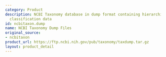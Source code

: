 ```yaml
---
category: Product
description: NCBI Taxonomy database in dump format containing hierarchical taxonomic
  classification data
id: ncbitaxon.dump
name: NCBI Taxonomy Dump Files
original_source:
- ncbitaxon
product_url: https://ftp.ncbi.nih.gov/pub/taxonomy/taxdump.tar.gz
layout: product_detail
---
```

